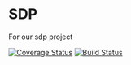 # SDP
For our sdp project

[![Coverage Status](https://coveralls.io/repos/github/greenpeace-wits/SDP/badge.svg)](https://coveralls.io/github/greenpeace-wits/SDP)
[![Build Status](https://travis-ci.com/greenpeace-wits/SDP.svg?branch=test)](https://travis-ci.com/greenpeace-wits/SDP)
